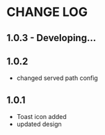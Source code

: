 # CHANGE LOG

## 1.0.3 - Developing...

## 1.0.2
* changed served path config

## 1.0.1
* Toast icon added
* updated design